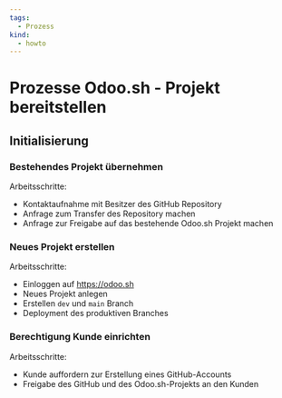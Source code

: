 ```yaml
---
tags:
  - Prozess
kind:
  - howto
---
```

# Prozesse Odoo.sh - Projekt bereitstellen

## Initialisierung

### Bestehendes Projekt übernehmen

Arbeitsschritte:

* Kontaktaufnahme mit Besitzer des GitHub Repository
* Anfrage zum Transfer des Repository machen
* Anfrage zur Freigabe auf das bestehende Odoo.sh Projekt machen

### Neues Projekt erstellen

Arbeitsschritte:

* Einloggen auf <https://odoo.sh>
* Neues Projekt anlegen
* Erstellen `dev` und `main` Branch
* Deployment des produktiven Branches

### Berechtigung Kunde einrichten

Arbeitsschritte:

* Kunde auffordern zur Erstellung eines GitHub-Accounts
* Freigabe des GitHub und des Odoo.sh-Projekts an den Kunden
